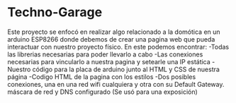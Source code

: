 # Techno-Garage
Este proyecto se enfocó en realizar algo relacionado a la domótica en un arduino ESP8266 donde debemos de crear una pagina web que pueda interactuar con nuestro proyecto físico.
En este podemos encontrar:
-Todas las librerias necesarias para poder llevarlo a cabo
-Las conexiones necesarias para vincularlo a nuestra pagina y setearle una IP estática
-Nuestro código para la placa de arduino junto al HTML y CSS de nuestra página
-Codigo HTML de la pagina con los estilos
-Dos posibles conexiones, una en una red wifi cualquiera y otra con su Default Gateway. máscara de red y DNS configurado (Se usó para una exposición)
